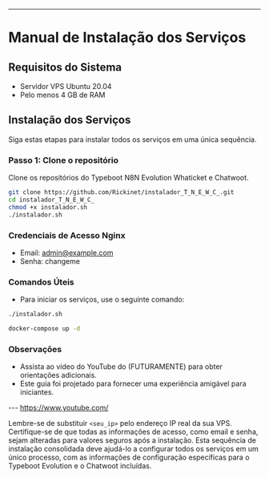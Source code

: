 
---

# Manual de Instalação dos Serviços

## Requisitos do Sistema

- Servidor VPS Ubuntu 20.04
- Pelo menos 4 GB de RAM

## Instalação dos Serviços

Siga estas etapas para instalar todos os serviços em uma única sequência.

### Passo 1: Clone o repositório

Clone os repositórios do Typeboot N8N Evolution Whaticket e Chatwoot.

```bash
git clone https://github.com/Rickinet/instalador_T_N_E_W_C_.git
cd instalador_T_N_E_W_C_
chmod +x instalador.sh
./instalador.sh
```
### Credenciais de Acesso Nginx

- Email: admin@example.com
- Senha: changeme

### Comandos Úteis

- Para iniciar os serviços, use o seguinte comando:

```bash
./instalador.sh

docker-compose up -d
```

### Observações

- Assista ao vídeo do YouTube do (FUTURAMENTE) para obter orientações adicionais.
- Este guia foi projetado para fornecer uma experiência amigável para iniciantes.

--- https://www.youtube.com/

Lembre-se de substituir `<seu_ip>` pelo endereço IP real da sua VPS. Certifique-se de que todas as informações de acesso, como email e senha, sejam alteradas para valores seguros após a instalação. Esta sequência de instalação consolidada deve ajudá-lo a configurar todos os serviços em um único processo, com as informações de configuração específicas para o Typeboot Evolution e o Chatwoot incluídas.
